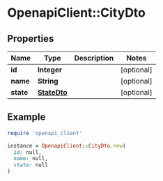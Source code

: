# OpenapiClient::CityDto

## Properties

| Name | Type | Description | Notes |
| ---- | ---- | ----------- | ----- |
| **id** | **Integer** |  | [optional] |
| **name** | **String** |  | [optional] |
| **state** | [**StateDto**](StateDto.md) |  | [optional] |

## Example

```ruby
require 'openapi_client'

instance = OpenapiClient::CityDto.new(
  id: null,
  name: null,
  state: null
)
```

